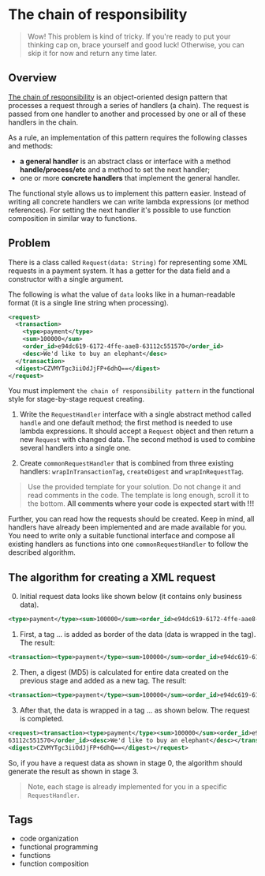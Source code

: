# The chain of responsibility


> Wow! This problem is kind of tricky. If you're ready to put your thinking cap on, brace yourself and good luck! Otherwise, you can skip it for now and return any time later.
>
## Overview
[The chain of responsibility](https://en.wikipedia.org/wiki/Chain-of-responsibility_pattern) is an object-oriented design pattern that processes a request through a series of handlers (a chain). The request is passed from one handler to another and processed by one or all of these handlers in the chain.

As a rule, an implementation of this pattern requires the following classes and methods:
- **a general handler** is an abstract class or interface with a method **handle/process/etc** and a method to set the next handler;
- one or more **concrete handlers** that implement the general handler.

The functional style allows us to implement this pattern easier. Instead of writing all concrete handlers we can write lambda expressions (or method references). For setting the next handler it's possible to use function composition in similar way to functions.

## Problem
There is a class called `Request(data: String)` for representing some XML requests in a payment system. It has a getter for the data field and a constructor with a single argument.

The following is what the value of `data` looks like in a human-readable format (it is a single line string when processing).
```xml
<request>
  <transaction>
    <type>payment</type>
    <sum>100000</sum>
    <order_id>e94dc619-6172-4ffe-aae8-63112c551570</order_id>
    <desc>We'd like to buy an elephant</desc>
  </transaction>
  <digest>CZVMYTgc3iiOdJjFP+6dhQ==</digest>
</request>
```

You must implement `the chain of responsibility pattern` in the functional style for stage-by-stage request creating.

1) Write the `RequestHandler` interface with a single abstract method called `handle` and one default method; the first method is needed to use lambda expressions. It should accept a `Request` object and then return a new `Request` with changed data. The second method is used to combine several handlers into a single one.

2) Create `commonRequestHandler` that is combined from three existing handlers: `wrapInTransactionTag`, `createDigest` and `wrapInRequestTag`.

> Use the provided template for your solution. Do not change it and read comments in the code. The template is long enough, scroll it to the bottom. **All comments where your code is expected start with !!!**

Further, you can read how the requests should be created. Keep in mind, all handlers have already been implemented and are made available for you. You need to write only a suitable functional interface and compose all existing handlers as functions into one `commonRequestHandler` to follow the described algorithm.

## The algorithm for creating a XML request
0) Initial request data looks like shown below (it contains only business data).
```xml
<type>payment</type><sum>100000</sum><order_id>e94dc619-6172-4ffe-aae8-63112c551570</order_id><desc>We'd like to buy an elephant</desc>
```

1) First, a tag <transaction>...</transaction> is added as border of the data (data is wrapped in the tag). The result:
```xml
<transaction><type>payment</type><sum>100000</sum><order_id>e94dc619-6172-4ffe-aae8-63112c551570</order_id><desc>We'd like to buy an elephant</desc></transaction>
```

2) Then, a digest (MD5) is calculated for entire data created on the previous stage and added as a new tag. The result:
```xml
<transaction><type>payment</type><sum>100000</sum><order_id>e94dc619-6172-4ffe-aae8-63112c551570</order_id><desc>We'd like to buy an elephant</desc></transaction><digest>CZVMYTgc3iiOdJjFP+6dhQ==</digest>
```

3) After that, the data is wrapped in a tag <request>...</request> as shown below. The request is completed.
```xml
<request><transaction><type>payment</type><sum>100000</sum><order_id>e94dc619-6172-4ffe-aae8-
63112c551570</order_id><desc>We'd like to buy an elephant</desc></transaction>
<digest>CZVMYTgc3iiOdJjFP+6dhQ==</digest></request>
```

So, if you have a request data as shown in stage 0, the algorithm should generate the result as shown in stage 3.

> Note, each stage is already implemented for you in a specific `RequestHandler`.

## Tags
- code organization
- functional programming
- functions
- function composition